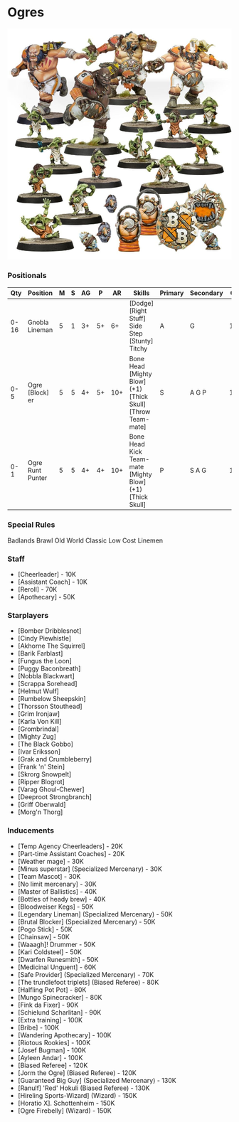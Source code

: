 ﻿# Ogres

![](../media/teams/FireMountainGutbusters01.jpg)

### Positionals

| Qty  | Position              | M | S | AG | P  | AR  | Skills                                                                           | Primary | Secondary | Cost |
| ---- | --------------------- | - | - | -- | -- | --- | -------------------------------------------------------------------------------- | ------- | --------- | ---- |
| 0-16 | Gnobla Lineman        | 5 | 1 | 3+ | 5+ | 6+  | [Dodge]<br /> [Right Stuff] <br /> Side Step <br /> [Stunty] <br /> Titchy       | A       | G         | 15K  |
| 0-5  | Ogre [Block]<br /> er | 5 | 5 | 4+ | 5+ | 10+ | Bone Head<br /> [Mighty Blow] (+1) <br /> [Thick Skull] <br /> [Throw Team-mate] | S       | A G P     | 140K |
| 0-1  | Ogre Runt Punter      | 5 | 5 | 4+ | 4+ | 10+ | Bone Head<br /> Kick Team-mate <br /> [Mighty Blow] (+1) <br /> [Thick Skull]    | P       | S A G     | 145K |

### Special Rules

Badlands Brawl
Old World Classic
Low Cost Linemen

### Staff

* [Cheerleader] - 10K
* [Assistant Coach] - 10K
* [Reroll] - 70K
* [Apothecary]  - 50K

### Starplayers

* [Bomber Dribblesnot]
* [Cindy Piewhistle]
* [Akhorne The Squirrel]
* [Barik Farblast]
* [Fungus the Loon]
* [Puggy Baconbreath]
* [Nobbla Blackwart]
* [Scrappa Sorehead]
* [Helmut Wulf]
* [Rumbelow Sheepskin]
* [Thorsson Stouthead]
* [Grim Ironjaw]
* [Karla Von Kill]
* [Grombrindal]
* [Mighty Zug]
* [The Black Gobbo]
* [Ivar Eriksson]
* [Grak and Crumbleberry]
* [Frank 'n' Stein]
* [Skrorg Snowpelt]
* [Ripper Blogrot]
* [Varag Ghoul-Chewer]
* [Deeproot Strongbranch]
* [Griff Oberwald]
* [Morg'n Thorg]

### Inducements

* [Temp Agency Cheerleaders] - 20K
* [Part-time Assistant Coaches] - 20K
* [Weather mage] - 30K
* [Minus superstar] (Specialized Mercenary) - 30K
* [Team Mascot] - 30K
* [No limit mercenary] - 30K
* [Master of Ballistics] - 40K
* [Bottles of heady brew] - 40K
* [Bloodweiser Kegs] - 50K
* [Legendary Lineman] (Specialized Mercenary) - 50K
* [Brutal Blocker] (Specialized Mercenary) - 50K
* [Pogo Stick] - 50K
* [Chainsaw] - 50K
* [Waaagh]! Drummer - 50K
* [Kari Coldsteel] - 50K
* [Dwarfen Runesmith] - 50K
* [Medicinal Unguent] - 60K
* [Safe Provider] (Specialized Mercenary) - 70K
* [The trundlefoot triplets] (Biased Referee) - 80K
* [Halfling Pot Pot] - 80K
* [Mungo Spinecracker] - 80K
* [Fink da Fixer] - 90K
* [Schielund Scharlitan] - 90K
* [Extra training] - 100K
* [Bribe] - 100K
* [Wandering Apothecary] - 100K
* [Riotous Rookies] - 100K
* [Josef Bugman] - 100K
* [Ayleen Andar] - 100K
* [Biased Referee] - 120K
* [Jorm the Ogre] (Biased Referee) - 120K
* [Guaranteed Big Guy] (Specialized Mercenary) - 130K
* [Ranulf] 'Red' Hokuli (Biased Referee) - 130K
* [Hireling Sports-Wizard] (Wizard) - 150K
* [Horatio X]. Schottenheim - 150K
* [Ogre Firebelly] (Wizard) - 150K
